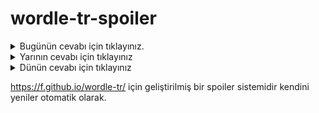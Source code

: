# wordle-tr-spoiler

<details>
  <summary>Bugünün cevabı için tıklayınız.</summary>
  <br>
    <b> ebcet </b>
</details>

<details>
  <summary>Yarının cevabı için tıklayınız</summary>
  <br>
   <b> lirik </b>
</details>

<details>
  <summary>Dünün cevabı için tıklayınız </summary>
  <br>
  <b> salvo </b>
</details>

https://f.github.io/wordle-tr/ için geliştirilmiş bir spoiler sistemidir kendini yeniler otomatik olarak.

